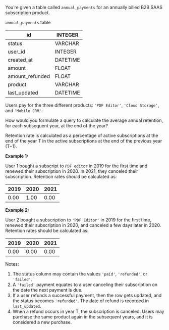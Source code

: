 ﻿
You’re given a table called  `annual_payments`  for an annually billed B2B SAAS subscription product.

`annual_payments`  table


|       id        | INTEGER  |
|-----------------|----------|
| status          | VARCHAR  |
| user_id         | INTEGER  |
| created_at      | DATETIME |
| amount          | FLOAT    |
| amount_refunded | FLOAT    |
| product         | VARCHAR  |
| last_updated    | DATETIME |



Users pay for the three different products:  `'PDF Editor'`,  `'Cloud Storage'`, and  `'Mobile CRM'`.

How would you formulate a query to calculate the average annual retention, for each subsequent year, at the end of the year?

Retention rate is calculated as a percentage of active subscriptions at the end of the year  T  in the active subscriptions at the end of the previous year (T−1).

**Example 1:**

User 1 bought a subscript to  `PDF editor`  in 2019 for the first time and renewed their subscription in 2020. In 2021, they canceled their subscription. Retention rates should be calculated as:


| 2019 | 2020 | 2021 |
|------|------|------|
| 0.00 | 1.00 | 0.00 |



**Example 2:**

User 2 bought a subscription to  `'PDF Editor'`  in 2019 for the first time, renewed their subscription in 2020, and canceled a few days later in 2020. Retention rates should be calculated as:


| 2019 | 2020 | 2021 |
|------|------|------|
| 0.00 | 0.00 | 0.00 |



Notes:

1.  The status column may contain the values  `'paid'`,  `'refunded'`, or  `'failed'`.
2.  A  `'failed'`  payment equates to a user canceling their subscription on the date the next payment is due.
3.  If a user refunds a successful payment, then the row gets updated, and the status becomes  `'refunded'`. The date of refund is recorded in  `last_updated`.
4.  When a refund occurs in year  T, the subscription is canceled. Users may purchase the same product again in the subsequent years, and it is considered a new purchase.

